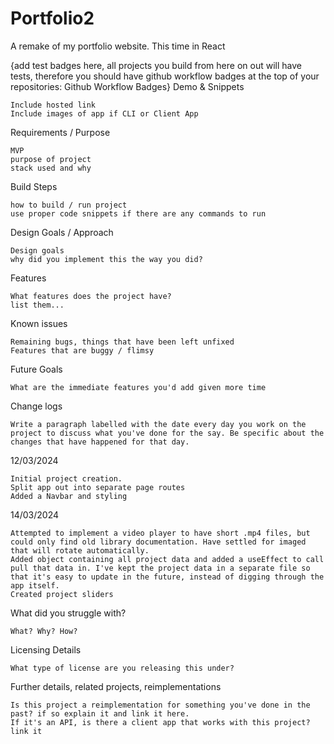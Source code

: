 # Portfolio2

A remake of my portfolio website. This time in React

{add test badges here, all projects you build from here on out will have tests, therefore you should have github workflow badges at the top of your repositories: Github Workflow Badges}
Demo & Snippets

    Include hosted link
    Include images of app if CLI or Client App

Requirements / Purpose

    MVP
    purpose of project
    stack used and why

Build Steps

    how to build / run project
    use proper code snippets if there are any commands to run

Design Goals / Approach

    Design goals
    why did you implement this the way you did?

Features

    What features does the project have?
    list them...

Known issues

    Remaining bugs, things that have been left unfixed
    Features that are buggy / flimsy

Future Goals

    What are the immediate features you'd add given more time

Change logs

    Write a paragraph labelled with the date every day you work on the project to discuss what you've done for the say. Be specific about the changes that have happened for that day.

12/03/2024

    Initial project creation.
    Split app out into separate page routes
    Added a Navbar and styling

14/03/2024

    Attempted to implement a video player to have short .mp4 files, but could only find old library documentation. Have settled for imaged that will rotate automatically.
    Added object containing all project data and added a useEffect to call pull that data in. I've kept the project data in a separate file so that it's easy to update in the future, instead of digging through the app itself.
    Created project sliders

What did you struggle with?

    What? Why? How?

Licensing Details

    What type of license are you releasing this under?

Further details, related projects, reimplementations

    Is this project a reimplementation for something you've done in the past? if so explain it and link it here.
    If it's an API, is there a client app that works with this project? link it
